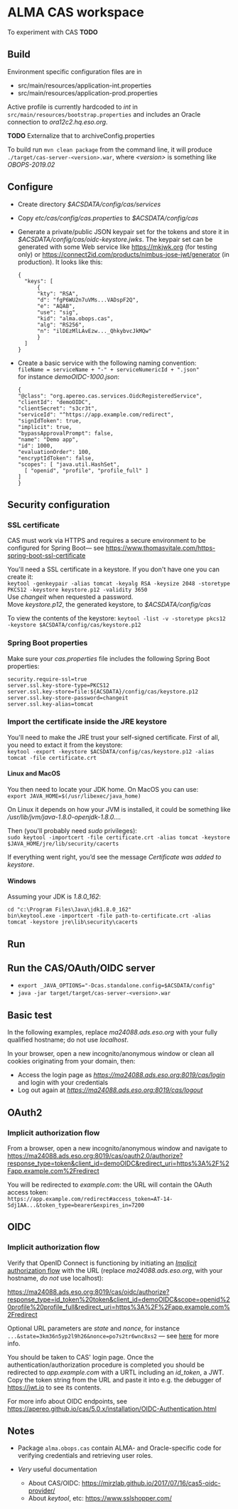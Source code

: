 # ALMA CAS workspace

To experiment with CAS **TODO**

## Build

Environment specific configuration files are in
* src/main/resources/application-int.properties
* src/main/resources/application-prod.properties

Active profile is currently hardcoded to _int_ in `src/main/resources/bootstrap.properties` and includes an Oracle connection to _ora12c2.hq.eso.org_.

**TODO** Externalize that to archiveConfig.properties

To build run `mvn clean package` from the command line, it will produce `./target/cas-server-<version>.war`, where _&lt;version>_ is something like _OBOPS-2019.02_

## Configure

* Create directory _$ACSDATA/config/cas/services_
* Copy _etc/cas/config/cas.properties_ to _$ACSDATA/config/cas_ 
* Generate a private/public JSON keypair set for the tokens and store it in 
  _$ACSDATA/config/cas/oidc-keystore.jwks_. The keypair set can be generated
  with some Web service like https://mkjwk.org (for testing only) or https://connect2id.com/products/nimbus-jose-jwt/generator (in production). It looks like this:  
  ```
  {
	"keys": [
		{
		"kty": "RSA",
		"d": "fgP6WU2n7uVMs...VADspF2Q",
		"e": "AQAB",
		"use": "sig",
		"kid": "alma.obops.cas",
		"alg": "RS256",
		"n": "ilDEzMlLAvEzw..._QhkybvcJkMQw"
		}
	]
  }
  ```

* Create a basic service with the following naming convention:  
  `fileName = serviceName + "-" + serviceNumericId + ".json"`  
  for instance _demoOIDC-1000.json_:  
  ```
  {
  "@class": "org.apereo.cas.services.OidcRegisteredService",
  "clientId": "demoOIDC",
  "clientSecret": "s3cr3t",
  "serviceId": "^https://app.example.com/redirect",
  "signIdToken": true,
  "implicit": true,
  "bypassApprovalPrompt": false,
  "name": "Demo app",
  "id": 1000,
  "evaluationOrder": 100,
  "encryptIdToken": false,
  "scopes": [ "java.util.HashSet",
    [ "openid", "profile", "profile_full" ]
  ]
  }
  ```

## Security configuration

### SSL certificate
CAS must work via HTTPS and requires a secure environment to be configured for Spring Boot— see https://www.thomasvitale.com/https-spring-boot-ssl-certificate

You'll need a SSL certificate in a keystore. If you don't have one you can create it:  
`keytool -genkeypair -alias tomcat -keyalg RSA -keysize 2048 -storetype PKCS12 -keystore keystore.p12 -validity 3650`  
Use _changeit_ when requested a password.  
Move _keystore.p12_, the generated keystore, to _$ACSDATA/config/cas_

To view the contents of the keystore: `keytool -list -v -storetype pkcs12 -keystore $ACSDATA/config/cas/keystore.p12`

### Spring Boot properties

Make sure your _cas.properties_ file includes the following Spring Boot properties:
```
security.require-ssl=true
server.ssl.key-store-type=PKCS12
server.ssl.key-store=file:${ACSDATA}/config/cas/keystore.p12
server.ssl.key-store-password=changeit
server.ssl.key-alias=tomcat
```

### Import the certificate inside the JRE keystore

You'll need to make the JRE trust your self-signed certificate. First of all, you need to extact it from the keystore:  
`keytool -export -keystore $ACSDATA/config/cas/keystore.p12 -alias tomcat -file certificate.crt`  

#### Linux and MacOS

You then need to locate your JDK home. On MacOS you can use:  
`export JAVA_HOME=$(/usr/libexec/java_home)`

On Linux it depends on how your JVM is installed, it could be something like _/usr/lib/jvm/java-1.8.0-openjdk-1.8.0...._

Then (you'll probably need _sudo_ privileges):  
`sudo keytool -importcert -file certificate.crt -alias tomcat -keystore $JAVA_HOME/jre/lib/security/cacerts`

If everything went right, you’d see the message _Certificate was added to keystore_.

#### Windows

Assuming your JDK is _1.8.0_162_:
```
cd "c:\Program Files\Java\jdk1.8.0_162"
bin\keytool.exe -importcert -file path-to-certificate.crt -alias tomcat -keystore jre\lib\security\cacerts
```

## Run

## Run the CAS/OAuth/OIDC server

* `export _JAVA_OPTIONS="-Dcas.standalone.config=$ACSDATA/config"`
* `java -jar target/target/cas-server-<version>.war`

## Basic test

In the following examples, replace _ma24088.ads.eso.org_ with your fully qualified hostname; do not use _localhost_. 

In your browser, open a new incognito/anonymous window or clean all cookies originating from your domain, then: 
* Access the login page as _https://ma24088.ads.eso.org:8019/cas/login_ and login with your credentials
* Log out again at _https://ma24088.ads.eso.org:8019/cas/logout_

## OAuth2

### Implicit authorization flow

From a browser, open a new incognito/anonymous window and navigate to https://ma24088.ads.eso.org:8019/cas/oauth2.0/authorize?response_type=token&client_id=demoOIDC&redirect_uri=https%3A%2F%2Fapp.example.com%2Fredirect

You will be redirected to _example.com_: the URL will contain the OAuth access token:  
`https://app.example.com/redirect#access_token=AT-14-Sdj1AA...&token_type=bearer&expires_in=7200`

## OIDC

### Implicit authorization flow

Verify that OpenID Connect is functioning by initiating an [_Implicit_ authorization flow](https://developer.okta.com/blog/2018/05/24/what-is-the-oauth2-implicit-grant-type) with the URL (replace _ma24088.ads.eso.org_, with your hostname, _do not_ use localhost):

https://ma24088.ads.eso.org:8019/cas/oidc/authorize?response_type=id_token%20token&client_id=demoOIDC&scope=openid%20profile%20profile_full&redirect_uri=https%3A%2F%2Fapp.example.com%2Fredirect

Optional URL parameters are _state_ and _nonce_, for instance `...&state=3km36n5yp2l9h26&nonce=po7s2tr6wnc8xs2` — see [here](https://stackoverflow.com/questions/46844285/difference-between-oauth-2-0-state-and-openid-nonce-parameter-why-state-cou) for more info.

You should be taken to CAS' login page. Once the authentication/authorization procedure is completed you should be redirected to _app.example.com_ with a URTL including an *id_token*, a JWT. Copy the token string from the URL and paste it into e.g. the debugger of https://jwt.io to see its contents.

For more info about OIDC endpoints, see https://apereo.github.io/cas/5.0.x/installation/OIDC-Authentication.html


## Notes

* Package `alma.obops.cas` contain ALMA- and Oracle-specific code for verifying
  credentials and retrieving user roles.

* _Very_ useful documentation
   * About CAS/OIDC: https://mirzlab.github.io/2017/07/16/cas5-oidc-provider/
   * About _keytool_, etc: https://www.sslshopper.com/
